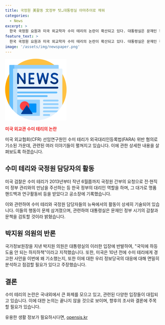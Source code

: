 ```yaml
---
title: 국정원 美활동 文정부 탓…대통령실 아마추어로 채워
categories:
  - News
excerpt: >
  한국 국정원 요원과 미국 외교학자 수미 테리의 논란이 확산되고 있다. 대통령실은 문재인 정부 시절 인권·평화 정책과 관련된 감찰과 문책 검토 중이라고 밝혔으며, 관련자들은 추진 방향을 검토 중이라고 전했다. 한편, 박지원 의원은 미 검찰의 기소는 미 국내의 문제라며, 우리 정보당국과 정부는 이에 대한 대응을 면밀히 검토해야 한다고 지적했다. 이에 상응한 조치가 필요하다는 견해를 제시했다.
feature_text: >
  한국 국정원 요원과 미국 외교학자 수미 테리의 논란이 확산되고 있다. 대통령실은 문재인 정부 시절 인권·평화 정책과 관련된 감찰과 문책 검토 중이라고 밝혔으며, 관련자들은 추진 방향을 검토 중이라고 전했다. 한편, 박지원 의원은 미 검찰의 기소는 미 국내의 문제라며, 우리 정보당국과 정부는 이에 대한 대응을 면밀히 검토해야 한다고 지적했다. 이에 상응한 조치가 필요하다는 견해를 제시했다.
image: '/assets/img/newspaper.png'
---
```


<p><img src="/assets/img/newspaper.png" alt="kimp 속보" /></p>

<p><b><span style="color: #ee2323;">미국 외교관 수미 테리의 논란</span></b></p>

<p>미국 외교협회(CFR) 선임연구원인 수미 테리가 외국대리인등록법(FARA) 위반 혐의로 기소된 가운데, 관련된 여러 이야기들이 펼쳐지고 있습니다. 이에 관한 상세한 내용을 살펴보도록 하겠습니다.</p>

<p data-ke-size="size16"></p>

<h2 data-ke-size="size26">수미 테리와 국정원 담당자의 활동</h2>

<p>미국 검찰은 수미 테리가 2013년부터 작년 6월쯤까지 국정원 간부의 요청으로 전·현직 미 정부 관리와의 만남을 주선하는 등 한국 정부의 대리인 역할을 하며, 그 대가로 명품 핸드백과 연구활동비 등을 받았다고 공소장에 기록했습니다.</p>

<p>이와 관련하여 수미 테리와 국정원 담당자들의 뉴욕에서의 활동이 상세히 기술되어 있습니다. 이들의 행동이 문제 삼겨졌으며, 관련하여 대통령실은 문재인 정부 시기의 감찰과 문책을 검토할 것이라 밝혔습니다.</p>

<p data-ke-size="size16"></p>

<h2 data-ke-size="size26">박지원 의원의 반론</h2>

<p>국가정보원장을 지낸 박지원 의원은 대통령실의 이러한 입장에 반발하여, "국익에 하등 도움 안 되는 하지하책"이라고 지적했습니다. 또한, 미국은 10년 전에 수미 테리에게 경고한 사안을 이번에 왜 기소했는지, 또한 이에 대한 우리 정보당국의 대응에 대해 면밀히 분석하고 점검할 필요가 있다고 주장했습니다.</p>

<p data-ke-size="size16"></p>

<h2 data-ke-size="size26">결론</h2>

<p>수미 테리의 논란은 국내외에서 큰 화제를 모으고 있고, 관련된 다양한 입장들이 대립되고 있습니다. 이에 대한 논의는 끝나지 않을 것으로 보이며, 향후의 조사와 결론에 주목할 필요가 있습니다.</p>

<p data-ke-size="size16"></p>
유용한 생활 정보가 필요하시다면, <a href="https://opensis.kr" rel="dofollow">opensis.kr</a>


